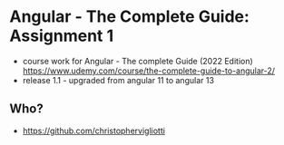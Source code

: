 # Angular - The Complete Guide: Assignment 1
- course work for Angular - The complete Guide (2022 Edition) https://www.udemy.com/course/the-complete-guide-to-angular-2/
- release 1.1 - upgraded from angular 11 to angular 13

## Who? 
- https://github.com/christophervigliotti